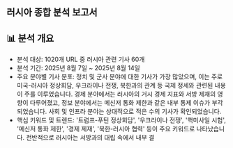 ## 러시아 종합 분석 보고서

## 📊 분석 개요
- 분석 대상: 1020개 URL 중 러시아 관련 기사 60개
- 분석 기간: 2025년 8월 7일 ~ 2025년 8월 14일
- 주요 분야별 기사 분포: 정치 및 군사 분야에 대한 기사가 가장 많았으며, 이는 주로 미국-러시아 정상회담, 우크라이나 전쟁, 북한과의 관계 등 국제 정세와 관련된 내용이 주를 이루었습니다. 경제 분야에서는 러시아의 거시 경제 지표와 서방 제재의 영향이 다루어졌고, 정보 분야에서는 메신저 통화 제한과 같은 내부 통제 이슈가 부각되었습니다. 사회 및 인프라 분야는 상대적으로 적은 수의 기사가 확인되었습니다.
- 핵심 키워드 및 트렌드: '트럼프-푸틴 정상회담', '우크라이나 전쟁', '핵미사일 시험', '메신저 통화 제한', '경제 제재', '북한-러시아 협력' 등이 주요 키워드로 나타났습니다. 전반적으로 러시아는 서방과의 대립 속에서 내부 결